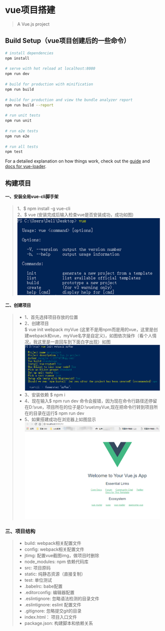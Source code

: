 # vue项目搭建

> A Vue.js project

## Build Setup（vue项目创建后的一些命令）

``` bash
# install dependencies
npm install

# serve with hot reload at localhost:8080
npm run dev

# build for production with minification
npm run build

# build for production and view the bundle analyzer report
npm run build --report

# run unit tests
npm run unit

# run e2e tests
npm run e2e

# run all tests
npm test
```

For a detailed explanation on how things work, check out the [guide](http://vuejs-templates.github.io/webpack/) and [docs for vue-loader](http://vuejs.github.io/vue-loader).


  

## 构建项目

#### 一、安装全局vue-cli脚手架  
> 1、$ npm install -g vue-cli  
> 2、$ vue (安装完成后输入检查vue是否安装成功，成功如图)![安装成功如图](jtimg/1.png)  

#### 二、创建项目  
> * 1、首先选择项目存放的位置
> * 2、创建项目  
  $  vue init webpack myVue (这里不是用npm而是用的vue，这里是创建webpack和vue，myVue名字是自定义)，如图依次操作（看个人情况，我这里是一直回车到下面白字出现）如图![](jtimg/2.png)
> * 3、安装依赖 $ npm i
> * 4、现在输入$ npm run dev 命令会报错，因为现在命令行路径还停留在D:\vue，项目所在的位子是D:\vue\myVue,现在把命令行转到项目所在的目录在运行$ npm run dev
> * 5、如果搭建成功在浏览器上如图显示![](jtimg/3.png)

### 三、项目结构
> * build: webpack相关配置文件
> * config: webpack相关配置文件
> * jtimg: 配置vue截图img，做项目时删除
> * node_modules: npm 依赖代码库
> * src: 项目原码
> * static: 纯静态资源（直接复制）
> * test: 单位测试
> * .babelrc: babe配置
> * .editorconfig: 编辑器配置
> * .eslintignore: 忽略语法检测的目录文件
> * .eslintignore: eslint 配置文件
> * .gitignore: 忽略提交git的目录
> * index.html： 项目入口文件
> * package.json: 构建脚本和依赖关系